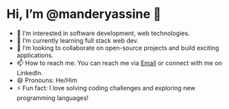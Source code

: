 # Hi, I’m @manderyassine 👋

- 👀 I’m interested in software development, web technologies.
- 🌱 I’m currently learning full stack web dev.
- 💞️ I’m looking to collaborate on open-source projects and build exciting applications.
- 📫 How to reach me: You can reach me via [Email](manderyassine0@gmail.com) or connect with me on LinkedIn.
- 😄 Pronouns: He/Him
- ⚡ Fun fact: I love solving coding challenges and exploring new programming languages!
